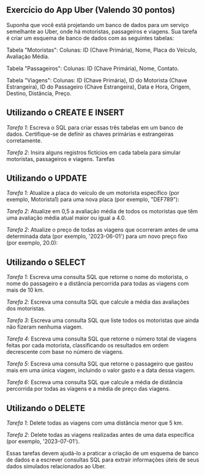 Exercício do App Uber (Valendo 30 pontos)
--
Suponha que você está projetando um banco de dados para um serviço semelhante ao Uber, onde há motoristas, passageiros e viagens. 
Sua tarefa é criar um esquema de banco de dados com as seguintes tabelas:

Tabela "Motoristas":
Colunas: ID (Chave Primária), Nome, Placa do Veículo, Avaliação Média.

Tabela "Passageiros":
Colunas: ID (Chave Primária), Nome, Contato.

Tabela "Viagens":
Colunas: ID (Chave Primária), ID do Motorista (Chave Estrangeira), ID do Passageiro (Chave Estrangeira), Data e Hora, Origem, 
Destino, Distância, Preço.

Utilizando o CREATE E INSERT
--
*Tarefa 1*: 
Escreva o SQL para criar essas três tabelas em um banco de dados. Certifique-se de definir as chaves primárias e estrangeiras corretamente.

*Tarefa 2*: Insira alguns registros fictícios em cada tabela para simular motoristas, passageiros e viagens.
Tarefas

Utilizando o UPDATE
--
*Tarefa 1*: Atualize a placa do veículo de um motorista específico (por exemplo, Motorista1) para uma nova placa (por exemplo, "DEF789"):

*Tarefa 2*: Atualize em 0,5 a avaliação média de todos os motoristas que têm uma avaliação média atual maior ou igual a 4.0.

*Tarefa 2*: Atualize o preço de todas as viagens que ocorreram antes de uma determinada data (por exemplo, '2023-06-01') para um novo preço fixo (por exemplo, 20.0):

Utilizando o SELECT 
--

*Tarefa 1*: Escreva uma consulta SQL que retorne o nome do motorista, o nome do passageiro e a distância percorrida para todas as viagens com mais de 10 km.

*Tarefa 2*: Escreva uma consulta SQL que calcule a média das avaliações dos motoristas.

*Tarefa 3*: Escreva uma consulta SQL que liste todos os motoristas que ainda não fizeram nenhuma viagem.

*Tarefa 4*: Escreva uma consulta SQL que retorne o número total de viagens feitas por cada motorista, classificando os resultados em ordem decrescente com base no número de viagens.

*Tarefa 5*: Escreva uma consulta SQL que retorne o passageiro que gastou mais em uma única viagem, incluindo o valor gasto e a data dessa viagem.

*Tarefa 6*: Escreva uma consulta SQL que calcule a média de distância percorrida por todas as viagens e a média de preço das viagens.

Utilizando o DELETE 
--
*Tarefa 1*: Delete todas as viagens com uma distância menor que 5 km.

*Tarefa 2*: Delete todas as viagens realizadas antes de uma data específica (por exemplo, '2023-07-01').


Essas tarefas devem ajudá-lo a praticar a criação de um esquema de banco de dados e a escrever consultas SQL para extrair informações úteis de seus dados simulados relacionados ao Uber. 

